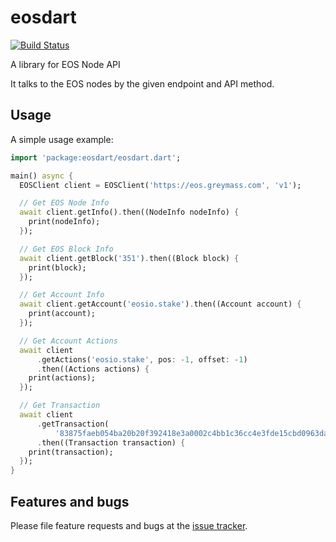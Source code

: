 # eosdart

[![Build Status](https://travis-ci.com/primes-network/eosdart.svg?branch=master)](https://travis-ci.com/primes-network/eosdart)

A library for EOS Node API

It talks to the EOS nodes by the given endpoint and API method.

## Usage

A simple usage example:

```dart
import 'package:eosdart/eosdart.dart';

main() async {
  EOSClient client = EOSClient('https://eos.greymass.com', 'v1');

  // Get EOS Node Info
  await client.getInfo().then((NodeInfo nodeInfo) {
    print(nodeInfo);
  });

  // Get EOS Block Info
  await client.getBlock('351').then((Block block) {
    print(block);
  });

  // Get Account Info
  await client.getAccount('eosio.stake').then((Account account) {
    print(account);
  });

  // Get Account Actions
  await client
      .getActions('eosio.stake', pos: -1, offset: -1)
      .then((Actions actions) {
    print(actions);
  });

  // Get Transaction
  await client
      .getTransaction(
          '83875faeb054ba20b20f392418e3a0002c4bb1c36cc4e3fde15cbd0963da8a15')
      .then((Transaction transaction) {
    print(transaction);
  });
}

```

## Features and bugs

Please file feature requests and bugs at the [issue tracker][tracker].

[tracker]: https://github.com/primes-network/eosdart/issues
